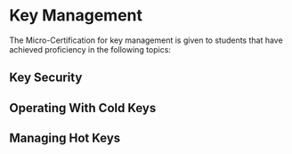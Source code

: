 # Key Management

The Micro-Certification for key management is given to students that have achieved proficiency in the following topics:

## Key Security

## Operating With Cold Keys

## Managing Hot Keys



